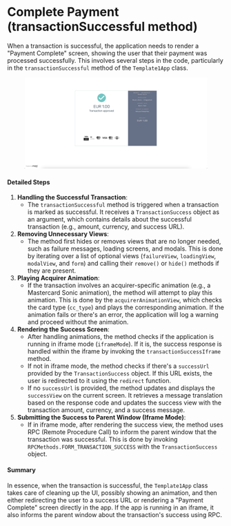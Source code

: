 # Complete Payment (transactionSuccessful method)

When a transaction is successful, the application needs to render a "Payment Complete" screen, showing the user that their payment was processed successfully. This involves several steps in the code, particularly in the `transactionSuccessful` method of the `Template1App` class.

<figure><img src="../.gitbook/assets/image (1).png" alt=""><figcaption></figcaption></figure>

#### Detailed Steps

1. **Handling the Successful Transaction**:
   * The `transactionSuccessful` method is triggered when a transaction is marked as successful. It receives a `TransactionSuccess` object as an argument, which contains details about the successful transaction (e.g., amount, currency, and success URL).
2. **Removing Unnecessary Views**:
   * The method first hides or removes views that are no longer needed, such as failure messages, loading screens, and modals. This is done by iterating over a list of optional views (`failureView`, `loadingView`, `modalView`, and `form`) and calling their `remove()` or `hide()` methods if they are present.
3. **Playing Acquirer Animation**:
   * If the transaction involves an acquirer-specific animation (e.g., a Mastercard Sonic animation), the method will attempt to play this animation. This is done by the `acquirerAnimationView`, which checks the card type (`cc_type`) and plays the corresponding animation. If the animation fails or there's an error, the application will log a warning and proceed without the animation.
4. **Rendering the Success Screen**:
   * After handling animations, the method checks if the application is running in iframe mode (`iframeMode`). If it is, the success response is handled within the iframe by invoking the `transactionSuccessIframe` method.
   * If not in iframe mode, the method checks if there's a `successUrl` provided by the `TransactionSuccess` object. If this URL exists, the user is redirected to it using the `redirect` function.
   * If no `successUrl` is provided, the method updates and displays the `successView` on the current screen. It retrieves a message translation based on the response code and updates the success view with the transaction amount, currency, and a success message.
5. **Submitting the Success to Parent Window (Iframe Mode)**:
   * If in iframe mode, after rendering the success view, the method uses RPC (Remote Procedure Call) to inform the parent window that the transaction was successful. This is done by invoking `RPCMethods.FORM_TRANSACTION_SUCCESS` with the `TransactionSuccess` object.

#### Summary

In essence, when the transaction is successful, the `Template1App` class takes care of cleaning up the UI, possibly showing an animation, and then either redirecting the user to a success URL or rendering a "Payment Complete" screen directly in the app. If the app is running in an iframe, it also informs the parent window about the transaction's success using RPC.
